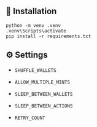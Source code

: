 ##  🚀 Installation
```
python -m venv .venv
.venv\Scripts\activate
pip install -r requirements.txt
```

## ⚙️ Settings

* `SHUFFLE_WALLETS`
  
* `ALLOW_MULTIPLE_MINTS` 

* `SLEEP_BETWEEN_WALLETS`
* `SLEEP_BETWEEN_ACTIONS`
* `RETRY_COUNT` 
